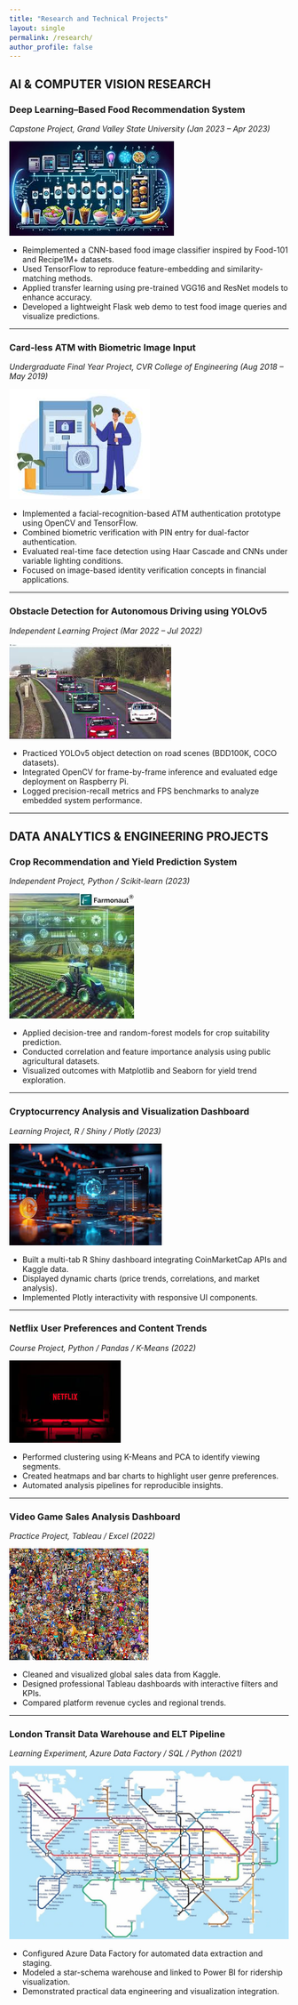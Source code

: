 ```yaml
---
title: "Research and Technical Projects"
layout: single
permalink: /research/
author_profile: false
---
```


## AI & COMPUTER VISION RESEARCH

### Deep Learning–Based Food Recommendation System  
*Capstone Project, Grand Valley State University (Jan 2023 – Apr 2023)*

<img src="/assets/projects/p1.jpg" alt="Food Recommendation System" class="project-image">

- Reimplemented a CNN-based food image classifier inspired by Food-101 and Recipe1M+ datasets.  
- Used TensorFlow to reproduce feature-embedding and similarity-matching methods.  
- Applied transfer learning using pre-trained VGG16 and ResNet models to enhance accuracy.  
- Developed a lightweight Flask web demo to test food image queries and visualize predictions.

---

### Card-less ATM with Biometric Image Input  
*Undergraduate Final Year Project, CVR College of Engineering (Aug 2018 – May 2019)*

<img src="/assets/projects/p2.jpg" alt="Card-less ATM" class="project-image">

- Implemented a facial-recognition-based ATM authentication prototype using OpenCV and TensorFlow.  
- Combined biometric verification with PIN entry for dual-factor authentication.  
- Evaluated real-time face detection using Haar Cascade and CNNs under variable lighting conditions.  
- Focused on image-based identity verification concepts in financial applications.

---

### Obstacle Detection for Autonomous Driving using YOLOv5  
*Independent Learning Project (Mar 2022 – Jul 2022)*

<img src="/assets/projects/p3.jpg" alt="Object Detection" class="project-image">

- Practiced YOLOv5 object detection on road scenes (BDD100K, COCO datasets).  
- Integrated OpenCV for frame-by-frame inference and evaluated edge deployment on Raspberry Pi.  
- Logged precision-recall metrics and FPS benchmarks to analyze embedded system performance.

---

## DATA ANALYTICS & ENGINEERING PROJECTS

### Crop Recommendation and Yield Prediction System  
*Independent Project, Python / Scikit-learn (2023)*

<img src="/assets/projects/p4.jpg" alt="Crop Recommendation" class="project-image">

- Applied decision-tree and random-forest models for crop suitability prediction.  
- Conducted correlation and feature importance analysis using public agricultural datasets.  
- Visualized outcomes with Matplotlib and Seaborn for yield trend exploration.

---

### Cryptocurrency Analysis and Visualization Dashboard  
*Learning Project, R / Shiny / Plotly (2023)*

<img src="/assets/projects/p5.jpg" alt="Crypto Dashboard" class="project-image">

- Built a multi-tab R Shiny dashboard integrating CoinMarketCap APIs and Kaggle data.  
- Displayed dynamic charts (price trends, correlations, and market analysis).  
- Implemented Plotly interactivity with responsive UI components.

---

### Netflix User Preferences and Content Trends  
*Course Project, Python / Pandas / K-Means (2022)*

<img src="/assets/projects/p6.jpg" alt="Netflix Analytics" class="project-image">

- Performed clustering using K-Means and PCA to identify viewing segments.  
- Created heatmaps and bar charts to highlight user genre preferences.  
- Automated analysis pipelines for reproducible insights.

---

### Video Game Sales Analysis Dashboard  
*Practice Project, Tableau / Excel (2022)*

<img src="/assets/projects/p7.jpg" alt="Video Game Sales Dashboard" class="project-image">

- Cleaned and visualized global sales data from Kaggle.  
- Designed professional Tableau dashboards with interactive filters and KPIs.  
- Compared platform revenue cycles and regional trends.

---

### London Transit Data Warehouse and ELT Pipeline  
*Learning Experiment, Azure Data Factory / SQL / Python (2021)*

<img src="/assets/projects/p8.jpg" alt="London Transit Data Warehouse" class="project-image">

- Configured Azure Data Factory for automated data extraction and staging.  
- Modeled a star-schema warehouse and linked to Power BI for ridership visualization.  
- Demonstrated practical data engineering and visualization integration.
